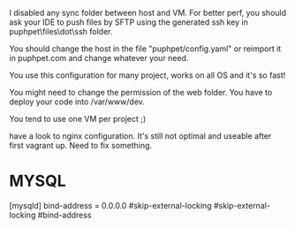 I disabled any sync folder between host and VM. For better perf, you should ask your IDE to push files by SFTP 
using the generated ssh key in puphpet\files\dot\ssh folder.

You should change the host in the file "puphpet/config.yaml" or reimport it in puphpet.com and change whatever 
your need.

You use this configuration for many project, works on all OS and it's so fast!

You might need to change the permission of the web folder. You have to deploy your code into /var/www/dev.

You tend to use one VM per project ;)

have a look to nginx configuration. It's still not optimal and useable after first vagrant up. Need to fix something.



MYSQL
======

[mysqld]
bind-address = 0.0.0.0
#skip-external-locking
#skip-external-locking 
#bind-address
